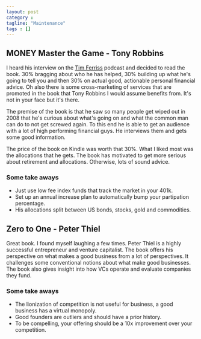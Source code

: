 ```yaml
---
layout: post
category : 
tagline: "Maintenance"
tags : []
---
```


## MONEY Master the Game - Tony Robbins 

I heard his interview on the [Tim Ferriss](http://fourhourworkweek.com/blog/) podcast and
decided to read the book.  30% bragging about who he has helped, 30% building up what he's
going to tell you and then 30% on actual good, actionable personal financial advice.  Oh
also there is some cross-marketing of services that are promoted in the book that Tony 
Robbins I would assume benefits from.  It's not in your face but it's there.

The premise of the book is that he saw so many people get wiped out in 2008 that he's 
curious about what's going on and what the common man can do to not get screwed again.
To this end he is able to get an audience with a lot of high performing financial guys.
He interviews them and gets some good information.

The price of the book on Kindle was worth that 30%.  What I liked most was the allocations
that he gets.  The book has motivated to get more serious about retirement and allocations.
Otherwise, lots of sound advice.

### Some take aways

- Just use low fee index funds that track the market in your 401k.
- Set up an annual increase plan to automatically bump your partipation percentage.
- His allocations split between US bonds, stocks, gold and commodities.


## Zero to One - Peter Thiel

Great book.  I found myself laughing a few times.  Peter Thiel is a highly successful 
entrepreneur and venture capitalist.  The book offers his perspective on what makes a 
good business from a lot of perspectives.  It challenges some conventional notions 
about what make good businesses.  The book also gives insight into how VCs operate and
evaluate companies they fund.

### Some take aways

- The lionization of competition is not useful for business, a good business has a virtual monopoly.
- Good founders are outliers and should have a prior history. 
- To be compelling, your offering should be a 10x improvement over your competition.
